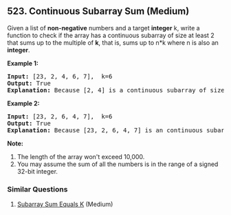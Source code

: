 ## 523. Continuous Subarray Sum (Medium)

<p>
Given a list of <b>non-negative</b> numbers and a target <b>integer</b> k, write a function to check if the array has a continuous subarray of size at least 2 that sums up to the multiple of <b>k</b>, that is, sums up to n*k where n is also an <b>integer</b>.
</p>


<p><b>Example 1:</b><br />
<pre>
<b>Input:</b> [23, 2, 4, 6, 7],  k=6
<b>Output:</b> True
<b>Explanation:</b> Because [2, 4] is a continuous subarray of size 2 and sums up to 6.
</pre>
</p>


<p><b>Example 2:</b><br />
<pre>
<b>Input:</b> [23, 2, 6, 4, 7],  k=6
<b>Output:</b> True
<b>Explanation:</b> Because [23, 2, 6, 4, 7] is an continuous subarray of size 5 and sums up to 42.
</pre>
</p>

<p><b>Note:</b><br>
<ol>
<li>The length of the array won't exceed 10,000.</li>
<li>You may assume the sum of all the numbers is in the range of a signed 32-bit integer.</li>
</ol>
</p>

### Similar Questions
  1. [Subarray Sum Equals K](https://github.com/openset/leetcode/tree/master/solution/subarray-sum-equals-k) (Medium)
